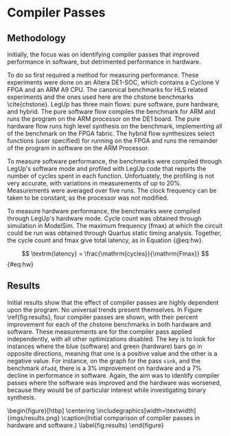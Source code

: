 # Compiler Passes

<!--

* method, SW and HW measurements
* identification of passes that benefit software, but are detrimental to hardware

-->

## Methodology

Initially, the focus was on identifying compiler passes that improved
performance in software, but detrimented performance in hardware.

To do so first required a method for measuring performance.  These experiments
were done on an Altera DE1-SOC, which contains a Cyclone V FPGA and an ARM A9
CPU.  The canonical benchmarks for HLS related experiments and the ones used
here are the chstone benchmarks \cite{chstone}.  LegUp has three main flows:
pure software, pure hardware, and hybrid.  The pure software flow compiles the
benchmark for ARM and runs the program on the ARM processor on the DE1 board.
The pure hardware flow runs high level synthesis on the benchmark, implementing
all of the benchmark on the FPGA fabric.  The hybrid flow synthesizes select
functions (user specified) for running on the FPGA and runs the remainder of the
program in software on the ARM Processor.

To measure software performance, the benchmarks were compiled through LegUp's
software mode and profiled with LegUp code that reports the number of cycles
spent in each function.  Unfortuately, the profiling is not very accurate, with
variations in measurements of up to 20%.  Measurements were averaged over five
runs.  The clock frequency can be taken to be constant, as the processor was not
modified.

To measure hardware performance, the benchmarks were compiled through LegUp's
hardware mode.  Cycle count was obtained through simulation in ModelSim.  The
maximum frequency (fmax) at which the circuit could be run was obtained through
Quartus static timing analysis.  Together, the cycle count and fmax give total
latency, as in Equation {@eq:hw}.

$$
\textrm{latency} = \frac{\mathrm{cycles}}{\mathrm{Fmax}}
$$ {#eq:hw}


## Results

Initial results show that the effect of compiler passes are highly dependent
upon the program.  No universal trends present themselves.  In Figure
\ref{fig:results}, four compiler passes are shown, with their percent
improvement for each of the chstone benchmarks in both hardware and software.
These measurements are for the compiler pass applied independently, with all
other optimizations disabled.  The key is to look for instances where the blue
(software) and green (hardware) bars go in opposite directions, meaning that one
is a positive value and the other is a negative value.  For instance, on the
graph for the pass `sink`, and the benchmark `dfadd`, there is a 3% improvement
on hardware and a 7% decline in performance in software.  Again, the aim was to
identify compiler passes where the software was improved and the hardware was
worsened, because they would be of particular interest while investigating
binary synthesis.

\begin{figure}[htbp]
\centering
    \includegraphics[width=\textwidth]{imgs/results.png}
    \caption{Initial comparison of compiler passes in hardware and software.}
    \label{fig:results}
\end{figure}
